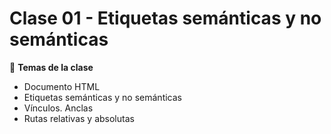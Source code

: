 # Clase 01 - Etiquetas semánticas y no semánticas

🎯 **Temas de la clase**
- Documento HTML
- Etiquetas semánticas y no semánticas
- Vínculos. Anclas
- Rutas relativas y absolutas